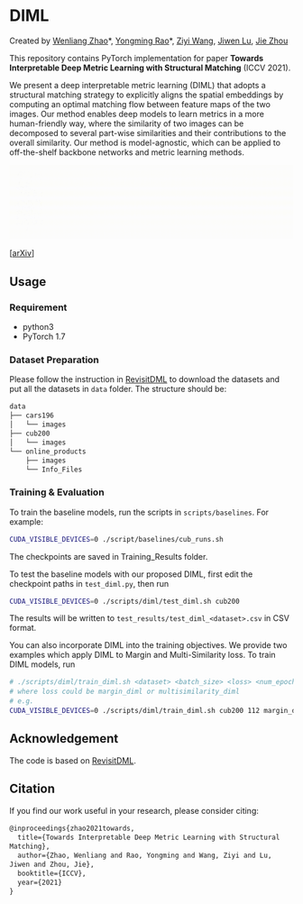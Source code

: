 # DIML
Created by [Wenliang Zhao](https://wl-zhao.github.io/)\*, [Yongming Rao](https://raoyongming.github.io/)\*, [Ziyi Wang](https://github.com/LavenderLA), [Jiwen Lu](https://scholar.google.com/citations?user=TN8uDQoAAAAJ&hl=en&authuser=1), [Jie Zhou](https://scholar.google.com/citations?user=6a79aPwAAAAJ&hl=en&authuser=1)

This repository contains PyTorch implementation for paper **Towards Interpretable Deep Metric Learning with Structural Matching** (ICCV 2021).

We present a deep interpretable metric learning (DIML) that adopts a structural matching strategy to explicitly aligns the spatial embeddings by computing an optimal matching flow between feature maps of the two images. Our method enables deep models to learn metrics in a more human-friendly way, where the similarity of two images can be decomposed to several part-wise similarities and their contributions to the overall similarity. Our method is model-agnostic, which can be applied to off-the-shelf backbone networks and metric learning methods.

![intro](figs/intro.gif)

[[arXiv](https://arxiv.org/abs/2108.05889)]
## Usage
### Requirement
- python3
- PyTorch 1.7

### Dataset Preparation
Please follow the instruction in [RevisitDML](https://github.com/Confusezius/Revisiting_Deep_Metric_Learning_PyTorch) to download the datasets and put all the datasets in `data` folder. The structure should be:
```
data
├── cars196
│   └── images
├── cub200
│   └── images
└── online_products
    ├── images
    └── Info_Files
```

### Training & Evaluation
To train the baseline models, run the scripts in `scripts/baselines`. For example:
```bash
CUDA_VISIBLE_DEVICES=0 ./script/baselines/cub_runs.sh
```
The checkpoints are saved in Training_Results folder.

To test the baseline models with our proposed DIML, first edit the checkpoint paths in `test_diml.py`, then run
```bash
CUDA_VISIBLE_DEVICES=0 ./scripts/diml/test_diml.sh cub200
```
The results will be written to `test_results/test_diml_<dataset>.csv` in CSV format.

You can also incorporate DIML into the training objectives. We provide two examples which apply DIML to  Margin and Multi-Similarity loss. To train DIML models, run
```bash
# ./scripts/diml/train_diml.sh <dataset> <batch_size> <loss> <num_epochs>
# where loss could be margin_diml or multisimilarity_diml
# e.g.
CUDA_VISIBLE_DEVICES=0 ./scripts/diml/train_diml.sh cub200 112 margin_diml 150
```

## Acknowledgement
The code is based on [RevisitDML](https://github.com/Confusezius/Revisiting_Deep_Metric_Learning_PyTorch).


## Citation
If you find our work useful in your research, please consider citing:
```
@inproceedings{zhao2021towards,
  title={Towards Interpretable Deep Metric Learning with Structural Matching},
  author={Zhao, Wenliang and Rao, Yongming and Wang, Ziyi and Lu, Jiwen and Zhou, Jie},
  booktitle={ICCV},
  year={2021}
}
```
